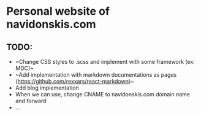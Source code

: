 # Personal website of navidonskis.com

## TODO:

 - ~Change CSS styles to .scss and implement with some framework (ex: MDC)~
 - ~Add implementation with markdown documentations as pages (https://github.com/rexxars/react-markdown)~
 - Add blog implementation
 - When we can use, change CNAME to navidonskis.com domain name and forward
 - ...
